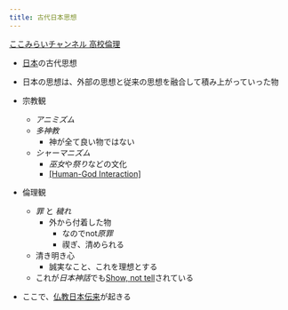 ```yaml
---
title: 古代日本思想
---
```


[ここみらいチャンネル 高校倫理](%E3%81%93%E3%81%93%E3%81%BF%E3%82%89%E3%81%84%E3%83%81%E3%83%A3%E3%83%B3%E3%83%8D%E3%83%AB%20%E9%AB%98%E6%A0%A1%E5%80%AB%E7%90%86.md)

* [日本](%E6%97%A5%E6%9C%AC.md)の古代思想

* 日本の思想は、外部の思想と従来の思想を融合して積み上がっていった物

* 宗教観
  
  * *アニミズム*
  * *多神教*
    * 神が全て良い物ではない
  * *シャーマニズム*
    * *巫女*や*祭り*などの文化
    * [\[Human-God Interaction\]](?)
* 倫理観
  
  * *罪* と *穢れ*
    * 外から付着した物
      * なのでnot*原罪*
      * 禊ぎ、清められる
  * 清き明き心
    * 誠実なこと、これを理想とする
  * これが*日本神話*でも[Show, not tell](Show,%20not%20tell.md)されている
* ここで、[仏教日本伝来](%E4%BB%8F%E6%95%99%E6%97%A5%E6%9C%AC%E4%BC%9D%E6%9D%A5.md)が起きる

